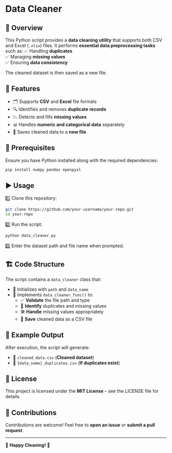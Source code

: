 # Data Cleaner

## 📌 Overview
This Python script provides a **data cleaning utility** that supports both CSV and Excel (`.xlsx`) files. It performs **essential data preprocessing tasks** such as:
✅ Handling **duplicates**  
✅ Managing **missing values**  
✅ Ensuring **data consistency**  

The cleaned dataset is then saved as a new file.

## 🚀 Features
- 🗂️ Supports **CSV** and **Excel** file formats
- 🔍 Identifies and removes **duplicate records**
- 📉 Detects and fills **missing values**
- 📊 Handles **numeric and categorical data** separately
- 💾 Saves cleaned data to a **new file**

## 🔧 Prerequisites
Ensure you have Python installed along with the required dependencies:

```sh
pip install numpy pandas openpyxl
```

## ▶️ Usage
1️⃣ Clone this repository:

```sh
git clone https://github.com/your-username/your-repo.git
cd your-repo
```

2️⃣ Run the script:

```sh
python data_cleaner.py
```

3️⃣ Enter the dataset path and file name when prompted.

## 🏗️ Code Structure
The script contains a `data_cleaner` class that:
- 📌 Initializes with `path` and `data_name`
- 🔄 Implements `data_cleaner_func()` to:
  - ✅ **Validate** the file path and type
  - 🔎 **Identify** duplicates and missing values
  - 🛠 **Handle** missing values appropriately
  - 💾 **Save** cleaned data as a CSV file

## 📂 Example Output
After execution, the script will generate:
- 📜 `cleaned_data.csv` (**Cleaned dataset**)
- 📄 `{data_name}_duplicates.csv` (**If duplicates exist**)

## 📜 License
This project is licensed under the **MIT License** – see the LICENSE file for details.

## 🤝 Contributions
Contributions are welcome! Feel free to **open an issue** or **submit a pull request**.

---
🎯 **Happy Cleaning!** 🧹

